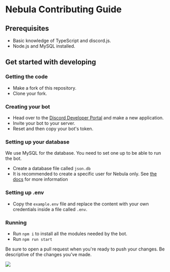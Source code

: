 # Nebula Contributing Guide

## Prerequisites
- Basic knowledge of TypeScript and discord.js.
- Node.js and MySQL installed.

## Get started with developing
### Getting the code
- Make a fork of this repository. 
- Clone your fork.

### Creating your bot
- Head over to the [Discord Developer Portal](https://discord.com/developers/applications) and make a new application.
- Invite your bot to your server.
- Reset and then copy your bot's token.

### Setting up your database
We use MySQL for the database. You need to set one up to be able to run the bot.

- Create a database file called `json.db`
- It is recommended to create a specific user for Nebula only. See [the docs](https://dev.mysql.com/doc/refman/8.0/en/creating-accounts.html) for more information

### Setting up .env
- Copy the `example.env` file and replace the content with your own credentials inside a file called `.env`.

### Running
- Run `npm i` to install all the modules needed by the bot. 
- Run `npm run start`

Be sure to open a pull request when you're ready to push your changes. Be descriptive of the changes you've made.

![](https://user-images.githubusercontent.com/51555391/176925763-cdfd57ba-ae1e-4bf3-85e9-b3ebd30b1d59.png)
